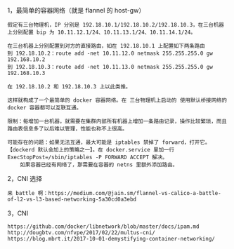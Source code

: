 1，最简单的容器网络（就是 flannel 的 host-gw）

    假定有三台物理机，IP 分别是 192.18.10.1/192.18.10.2/192.18.10.3，在三台机器上分别配置 bip 为 10.11.12.1/24、10.11.13.1/24、10.11.14.1/24。

    在三台机器上分别配置到对方的直接路由，如在 192.18.10.1 上配置如下两条路由
    到 192.18.10.2：route add -net 10.11.12.0 netmask 255.255.255.0 gw 192.168.10.2
    到 192.18.10.3：route add -net 10.11.13.0 netmask 255.255.255.0 gw 192.168.10.3

    在 192.18.10.2 和 192.18.10.3 上以此类推。

    这样就构成了一个最简单的 docker 容器网络。在 三台物理机上启动的 使用默认桥接网络的 docker 容器都可以互联互通。

    限制：每增加一台机器，就需要在集群内部所有机器上增加一条路由记录，操作比较繁琐，而且路由表信息多了以后难以管理，性能也称不上很高。
    
    可能存在的问题：如果无法互通，最大可能是 iptables 禁掉了 forward，打开它。【dockerd 默认会加上的策略之一】。在 docker.service 里加一行 ExecStopPost=/sbin/iptables -P FORWARD ACCEPT 解决。
        如果容器已经有网络了，那需要在容器的 netns 里额外添加路由。

2，CNI 选择

    来 battle 啊：https://medium.com/@jain.sm/flannel-vs-calico-a-battle-of-l2-vs-l3-based-networking-5a30cd0a3ebd

3，CNI

    https://github.com/docker/libnetwork/blob/master/docs/ipam.md
    http://dougbtv.com/nfvpe/2017/02/22/multus-cni/
    https://blog.mbrt.it/2017-10-01-demystifying-container-networking/
    
